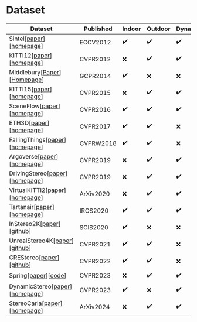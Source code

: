 # Dataset

| Dataset                                                                                                                                                                                                                                     | Published | Indoor | Outdoor | Dynamic | Video  | Dense  | Accuracy | Diversity | Annotation |
|---------------------------------------------------------------------------------------------------------------------------------------------------------------------------------------------------------------------------------------------|-----------|--------|---------|---------|--------|--------|----------|-----------|------------|
| Sintel[[paper](https://files.is.tue.mpg.de/black/papers/ButlerECCV2012.pdf)][[homepage](http://sintel.is.tue.mpg.de/)]                                                                                                                      | ECCV2012  | ✔️      | ✔️       | ✔️       | ✔️      | ✔️      | High     | Medium    | Synthetic  |
| KITTI12[[paper](https://www.cvlibs.net/publications/Geiger2012CVPR.pdf)][[homepage](https://www.cvlibs.net/datasets/kitti/index.php)]                                                                                                       | CVPR2012  | ❌      | ✔️       | ✔️       | ✔️      | ❌      | Medium   | Low       | LiDAR      |
| Middlebury[[Paper](https://link.springer.com/chapter/10.1007/978-3-319-11752-2_3)][[Homepage](https://vision.middlebury.edu/stereo/data/)]                                                                                                  | GCPR2014  | ✔️      | ❌       | ❌       | ❌      | ❌      | High   | Low       | LiDAR      |
| KITTI15[[paper](https://www.cvlibs.net/publications/Menze2015CVPR.pdf)][[homepage](https://www.cvlibs.net/datasets/kitti/index.php)]                                                                                                        | CVPR2015  | ❌      | ✔️       | ✔️       | ✔️      | ❌      | Medium   | Low       | LiDAR      |
| SceneFlow[[paper](https://arxiv.org/abs/1512.02134)][[homepage](https://lmb.informatik.uni-freiburg.de/resources/datasets/SceneFlowDatasets.en.html)]                                                                                       | CVPR2016  | ✔️      | ✔️       | ✔️       | ✔️      | ✔️      | High     | High      | Synthetic  |
| ETH3D[[paper](https://ieeexplore.ieee.org/document/8099755)][[homepage](http://www.eth3d.net)]                                                                                                                                              | CVPR2017  | ✔️      | ✔️       | ❌       | ✔️      | ❌      | High     | Low       | LiDAR      |
| FallingThings[[paper](https://arxiv.org/abs/1804.06534)][[homepage](https://research.nvidia.com/publication/2018-06_falling-things-synthetic-dataset-3d-object-detection-and-pose-estimation)]                                              | CVPRW2018 | ✔️      | ✔️       | ❌       | ❌      | ✔️      | High     | Low       | Synthetic  |
| Argoverse[[paper](https://arxiv.org/abs/1911.02620)][[homepage](https://www.argoverse.org/)]                                                                                                                                                | CVPR2019  | ❌      | ✔️       | ✔️       | ✔️      | ❌      | Low      | Low       | LiDAR      |
| DrivingStereo[[paper](http://openaccess.thecvf.com/content_CVPR_2019/papers/Yang_DrivingStereo_A_Large-Scale_Dataset_for_Stereo_Matching_in_Autonomous_Driving_CVPR_2019_paper.pdf)][[homepage](https://drivingstereo-dataset.github.io)]   | CVPR2019  | ❌      | ✔️       | ✔️       | ✔️      | ❌      | Low      | High      | LiDAR      |
| VirtualKITTI2[[paper](https://arxiv.org/abs/2001.10773)][[homepage](https://europe.naverlabs.com/Research/Computer-Vision/Proxy-Virtual-Worlds)]                                                                                            | ArXiv2020 | ❌      | ✔️       | ✔️       | ✔️      | ✔️      | High     | Mid       | Synthetic  |
| Tartanair[[paper](https://arxiv.org/abs/2003.14338)][[homepage](https://theairlab.org/tartanair-dataset/)]                                                                                                                                  | IROS2020  | ✔️      | ✔️       | ✔️       | ✔️      | ✔️      | High     | High      | Synthetic  |
| InStereo2K[[paper](https://link.springer.com/article/10.1007/s11432-019-2803-x)][[github](https://github.com/YuhuaXu/StereoDataset)]                                                                                                        | SCIS2020  | ✔️      | ❌       | ❌       | ❌      | ❌      | Low      | Low       | LiDAR      |
| UnrealStereo4K[[paper](https://www.cvlibs.net/publications/Tosi2021CVPR.pdf)][[github](https://github.com/fabiotosi92/SMD-Nets)]                                                                                                            | CVPR2021  | ✔️      | ✔️       | ❌       | ❌      | ✔️      | High     | High      | Synthetic  |
| CREStereo[[paper](https://openaccess.thecvf.com/content/CVPR2022/papers/Li_Practical_Stereo_Matching_via_Cascaded_Recurrent_Network_With_Adaptive_Correlation_CVPR_2022_paper.pdf)][[github](https://github.com/megvii-research/CREStereo)] | CVPR2022  | ✔️      | ✔️       | ❌       | ❌      | ✔️      | High     | High      | Synthetic  |
| Spring[[paper](https://arxiv.org/pdf/2303.01943.pdf)][[code](https://github.com/cv-stuttgart/springwebsite)]                                                                                                                                | CVPR2023  | ❌      | ✔️       | ✔️       | ✔️      | ✔️      | High     | Low       | Synthetic  |
| DynamicStereo[[paper](https://research.facebook.com/publications/dynamicstereo-consistent-dynamic-depth-from-stereo-videos/)][[homepage](https://dynamic-stereo.github.io/)]                                                                | CVPR2023  | ✔️      | ❌       | ✔️       | ✔️      | ✔️      | High     | Low       | Synthetic  |
| StereoCarla[[paper](https://arxiv.org/abs/2411.14053)][[homepage](https://xiandaguo.net/StereoAnything/)]                                                                                                                                   | ArXiv2024 | ❌      | ✔️       | ✔️       | ✔️      | ✔️      | High     | High      | Synthetic  |
